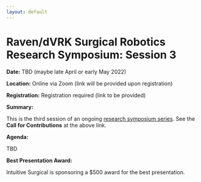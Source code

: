 ```yaml
---
layout: default
---
```


# Raven/dVRK Surgical Robotics Research Symposium: Session 3

**Date:**  TBD (maybe late April or early May 2022)

**Location:** Online via Zoom (link will be provided upon registration)

**Registration:** Registration required (link to be provided)

**Summary:**

This is the third session of an ongoing [research symposium series](../crtk-2021-research-symposium.md).
See the **Call for Contributions** at the above link.

**Agenda:**

TBD

**Best Presentation Award:**

Intuitive Surgical is sponsoring a $500 award for the best presentation.
